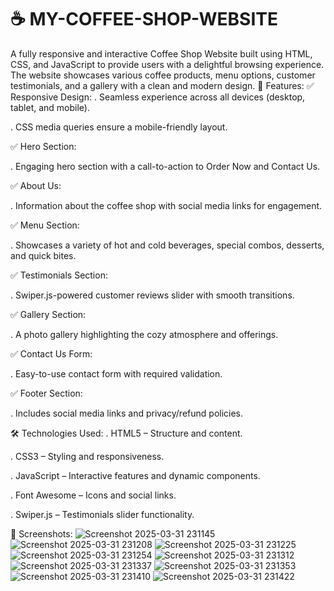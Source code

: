 # ☕ MY-COFFEE-SHOP-WEBSITE
A fully responsive and interactive Coffee Shop Website built using HTML, CSS, and JavaScript to provide users with a delightful browsing experience. The website showcases various coffee products, menu options, customer testimonials, and a gallery with a clean and modern design.
🎯 Features:
✅ Responsive Design:
. Seamless experience across all devices (desktop, tablet, and mobile).

. CSS media queries ensure a mobile-friendly layout.

✅ Hero Section:

. Engaging hero section with a call-to-action to Order Now and Contact Us.

✅ About Us:

. Information about the coffee shop with social media links for engagement.

✅ Menu Section:

. Showcases a variety of hot and cold beverages, special combos, desserts, and quick bites.

✅ Testimonials Section:

. Swiper.js-powered customer reviews slider with smooth transitions.


✅ Gallery Section:

. A photo gallery highlighting the cozy atmosphere and offerings.

✅ Contact Us Form:

. Easy-to-use contact form with required validation.

✅ Footer Section:

. Includes social media links and privacy/refund policies.

🛠️ Technologies Used:
. HTML5 – Structure and content.

. CSS3 – Styling and responsiveness.

. JavaScript – Interactive features and dynamic components.

. Font Awesome – Icons and social links.

. Swiper.js – Testimonials slider functionality.

📸 Screenshots:
![Screenshot 2025-03-31 231145](https://github.com/user-attachments/assets/82a0d91d-7464-472e-b4b1-6e58e4ff74c7)
![Screenshot 2025-03-31 231208](https://github.com/user-attachments/assets/ea3c2e6f-8831-45ae-9739-7b15ee6c4a30)
![Screenshot 2025-03-31 231225](https://github.com/user-attachments/assets/5d1c8e69-5bba-493a-bc3e-9a014995b4f0)
![Screenshot 2025-03-31 231254](https://github.com/user-attachments/assets/405cd19f-151d-43af-8343-860f23c35166)
![Screenshot 2025-03-31 231312](https://github.com/user-attachments/assets/12816bea-d6f4-40bc-b6ec-f413b5019538)
![Screenshot 2025-03-31 231337](https://github.com/user-attachments/assets/804f8c38-2c2b-45da-8be4-1bc095961369)
![Screenshot 2025-03-31 231353](https://github.com/user-attachments/assets/43d19fea-bd54-49d4-8bd8-71d5d5863102)
![Screenshot 2025-03-31 231410](https://github.com/user-attachments/assets/21b0d41f-8379-4580-8e5f-a3ee7b25c560)
![Screenshot 2025-03-31 231422](https://github.com/user-attachments/assets/bb0d8007-03e6-4cf2-8493-5d9274401c6e)

